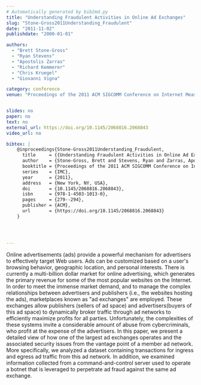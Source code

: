```yaml
---
# Automatically generated by bib2md.py
title: "Understanding Fraudulent Activities in Online Ad Exchanges"
slug: "Stone-Gross2011Understanding_Fraudulent"
date: "2011-11-02"
publishdate: "2000-01-01"

authors:
  - "Brett Stone-Gross"
  - "Ryan Stevens"
  - "Apostolis Zarras"
  - "Richard Kemmerer"
  - "Chris Kruegel"
  - "Giovanni Vigna"

category: conference
venue: "Proceedings of the 2011 ACM SIGCOMM Conference on Internet Measurement Conference (IMC)"


slides: no
paper: no
text: no
external_url: https://doi.org/10.1145/2068816.2068843
video_url: no

bibtex: |
    @inproceedings{Stone-Gross2011Understanding_Fraudulent,
      title     = {{Understanding Fraudulent Activities in Online Ad Exchanges}},
      author    = {Stone-Gross, Brett and Stevens, Ryan and Zarras, Apostolis and Kemmerer, Richard and Kruegel, Chris and Vigna, Giovanni},
      booktitle = {Proceedings of the 2011 ACM SIGCOMM Conference on Internet Measurement Conference},
      series    = {IMC},
      year      = {2011},
      address   = {New York, NY, USA},
      doi       = {10.1145/2068816.2068843},
      isbn      = {978-1-4503-1013-0},
      pages     = {279--294},
      publisher = {ACM},
      url       = {https://doi.org/10.1145/2068816.2068843}
    }




---
```


Online advertisements (ads) provide a powerful mechanism for advertisers to effectively target Web users. Ads can be customized based on a user's browsing behavior, geographic location, and personal interests. There is currently a multi-billion dollar market for online advertising, which generates the primary revenue for some of the most popular websites on the Internet. In order to meet the immense market demand, and to manage the complex relationships between advertisers and publishers (i.e., the websites hosting the ads), marketplaces known as "ad exchanges" are employed. These exchanges allow publishers (sellers of ad space) and advertisers(buyers of this ad space) to dynamically broker traffic through ad networks to efficiently maximize profits for all parties. Unfortunately, the complexities of these systems invite a considerable amount of abuse from cybercriminals, who profit at the expense of the advertisers. In this paper, we present a detailed view of how one of the largest ad exchanges operates and the associated security issues from the vantage point of a member ad network. More specifically, we analyzed a dataset containing transactions for ingress and egress ad traffic from this ad network. In addition, we examined information collected from a command-and-control server used to operate a botnet that is leveraged to perpetrate ad fraud against the same ad exchange.